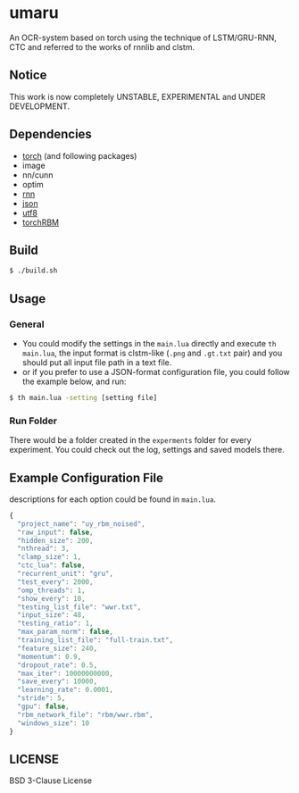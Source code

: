 # umaru
An OCR-system based on torch using the technique of LSTM/GRU-RNN, CTC and referred to the works of rnnlib and clstm.

## Notice

This work is now completely UNSTABLE, EXPERIMENTAL and UNDER DEVELOPMENT.

## Dependencies

- [torch](https://github.com/torch/torch7) (and following packages)
- image
- nn/cunn
- optim
- [rnn](https://github.com/Element-Research/rnn)
- [json](https://github.com/clementfarabet/lua---json)
- [utf8](https://github.com/clementfarabet/lua-utf8)
- [torchRBM](https://github.com/nhammerla/torchRBM)

## Build

```sh
$ ./build.sh
```

## Usage

### General

- You could modify the settings in the `main.lua` directly and execute `th main.lua`, the input format is clstm-like (`.png` and `.gt.txt` pair) and you should put all input file path in a text file.
- or if you prefer to use a JSON-format configuration file, you could follow the example below, and run:

```sh
$ th main.lua -setting [setting file]
```

### Run Folder

There would be a folder created in the `experments` folder for every experiment. You could check out the log, settings and saved models there.

## Example Configuration File

descriptions for each option could be found in `main.lua`.

```js
{
  "project_name": "uy_rbm_noised",
  "raw_input": false,
  "hidden_size": 200,
  "nthread": 3,
  "clamp_size": 1,
  "ctc_lua": false,
  "recurrent_unit": "gru",
  "test_every": 2000,
  "omp_threads": 1,
  "show_every": 10,
  "testing_list_file": "wwr.txt",
  "input_size": 48,
  "testing_ratio": 1,
  "max_param_norm": false,
  "training_list_file": "full-train.txt",
  "feature_size": 240,
  "momentum": 0.9,
  "dropout_rate": 0.5,
  "max_iter": 10000000000,
  "save_every": 10000,
  "learning_rate": 0.0001,
  "stride": 5,
  "gpu": false,
  "rbm_network_file": "rbm/wwr.rbm",
  "windows_size": 10
}
```


## LICENSE

BSD 3-Clause License
